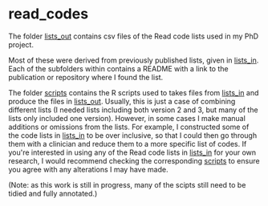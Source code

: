 # read_codes

The folder [lists_out](lists_out) contains csv files of the Read code lists used in my PhD project.

Most of these were derived from previously published lists, given in [lists_in](lists_in).
Each of the subfolders within contains a README with a link to the publication or repository where I found the list.

The folder [scripts](scripts) contains the R scripts used to takes files from [lists_in](lists_in) and produce the files in [lists_out](lists_out).
Usually, this is just a case of combining different lists (I needed lists including both version 2 and 3, but many of the lists only included one version).
However, in some cases I make manual additions or omissions from the lists.
For example, I constructed some of the code lists in [lists_in](lists_in) to be over inclusive, so that I could then go through them with a clinician and reduce them to a more specific list of codes.
If you're interested in using any of the Read code lists in [lists_in](lists_in) for your own research, I would recommend checking the corresponding [scripts](scripts) to ensure you agree with any alterations I may have made.

(Note: as this work is still in progress, many of the scipts still need to be tidied and fully annotated.)
